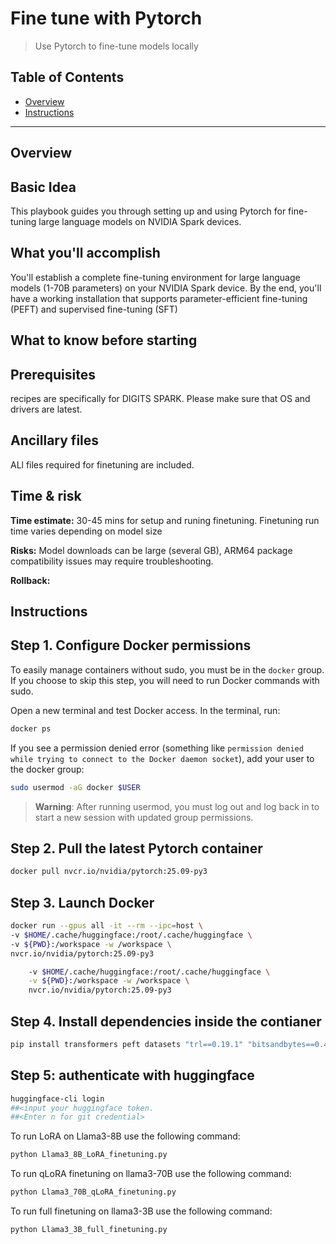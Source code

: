 # Fine tune with Pytorch

> Use Pytorch to fine-tune models locally

## Table of Contents

- [Overview](#overview)
- [Instructions](#instructions)

---

## Overview

## Basic Idea

This playbook guides you through setting up and using Pytorch for fine-tuning large language models on NVIDIA Spark devices.

## What you'll accomplish

You'll establish a complete fine-tuning environment for large language models (1-70B parameters) on your NVIDIA Spark device. By the end, you'll have a working installation that supports parameter-efficient fine-tuning (PEFT) and supervised fine-tuning (SFT)
## What to know before starting



## Prerequisites
recipes are specifically for DIGITS SPARK. Please make sure that OS and drivers are latest.


## Ancillary files

ALl files required for finetuning are included.

## Time & risk

**Time estimate:** 30-45 mins for setup and runing finetuning. Finetuning run time varies depending on model size 

**Risks:** Model downloads can be large (several GB), ARM64 package compatibility issues may require troubleshooting.

**Rollback:**

## Instructions

## Step 1. Configure Docker permissions

To easily manage containers without sudo, you must be in the `docker` group. If you choose to skip this step, you will need to run Docker commands with sudo.

Open a new terminal and test Docker access. In the terminal, run:

```bash
docker ps
```

If you see a permission denied error (something like `permission denied while trying to connect to the Docker daemon socket`), add your user to the docker group:

```bash
sudo usermod -aG docker $USER
```

> **Warning**: After running usermod, you must log out and log back in to start a new
> session with updated group permissions.

## Step 2.  Pull the latest Pytorch container

```bash
docker pull nvcr.io/nvidia/pytorch:25.09-py3
```

## Step 3. Launch Docker

```bash
docker run --gpus all -it --rm --ipc=host \
-v $HOME/.cache/huggingface:/root/.cache/huggingface \
-v ${PWD}:/workspace -w /workspace \
nvcr.io/nvidia/pytorch:25.09-py3

    -v $HOME/.cache/huggingface:/root/.cache/huggingface \
    -v ${PWD}:/workspace -w /workspace \
    nvcr.io/nvidia/pytorch:25.09-py3
```

## Step 4. Install dependencies inside the contianer

```bash
pip install transformers peft datasets "trl==0.19.1" "bitsandbytes==0.48"
```

## Step 5: authenticate with huggingface

```bash
huggingface-cli login
##<input your huggingface token.
##<Enter n for git credential>

```
To run LoRA on Llama3-8B use the following command:

```bash
python Llama3_8B_LoRA_finetuning.py
```

To run qLoRA finetuning on llama3-70B use the following command:
```bash
python Llama3_70B_qLoRA_finetuning.py
```

To run full finetuning on llama3-3B use the following command:
```bash
python Llama3_3B_full_finetuning.py
```
